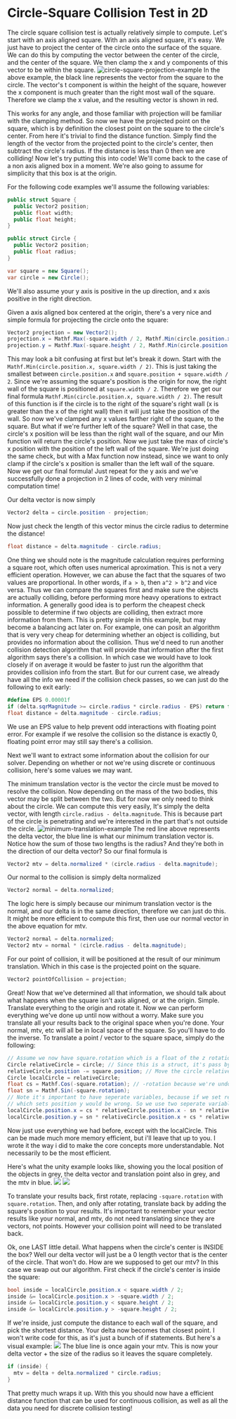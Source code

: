 # Circle-Square Collision Test in 2D

The circle square collision test is actually relatively simple to compute. Let's start with an axis aligned square. With an axis aligned square, it's easy. We just have to project the center of the circle onto the surface of the square. We can do this by computing the vector between the center of the circle, and the center of the square. We then clamp the x and y components of this vector to be within the square.
![circle-square-projection-example](images/collision/circle-square-2d/ProjectionExample.png)
In the above example, the black line represents the vector from the square to the circle. The vector's t component is within the height of the square, however the x component is much greater than the right most wall of the square. Therefore we clamp the x value, and the resulting vector is shown in red.

This works for any angle, and those familiar with projection will be familiar with the clamping method. So now we have the projected point on the square, which is by definition the closest point on the square to the circle's center. From here it's trivial to find the distance function. Simply find the length of the vector from the projected point to the circle's center, then subtract the circle's radius. If the distance is less than 0 then we are colliding! Now let's try putting this into code! We'll come back to the case of a non axis aligned box in a moment. We're also going to assume for simplicity that this box is at the origin.

For the following code examples we'll assume the following variables:
```csharp
public struct Square {
  public Vector2 position;
  public float width;
  public float height;
}

public struct Circle {
  public Vector2 position;
  public float radius;
}

var square = new Square();
var circle = new Circle();
```
We'll also assume your y axis is positive in the up direction, and x axis positive in the right direction.

Given a axis aligned box centered at the origin, there's a very nice and simple formula for projecting the circle onto the square:
```csharp
Vector2 projection = new Vector2();
projection.x = Mathf.Max(-square.width / 2, Mathf.Min(circle.position.x, square.width / 2));
projection.y = Mathf.Max(-square.height / 2, Mathf.Min(circle.position.y, square.height / 2));
```

This may look a bit confusing at first but let's break it down. Start with the `Mathf.Min(circle.position.x, square.width / 2)`. This is just taking the smallest between `circle.position.x` and  `square.position + square.width / 2`. Since we're assuming the square's position is the origin for now, the right wall of the square is positioned at `square.width / 2`. Therefore we get our final formula `Mathf.Min(circle.position.x, square.width / 2)`. The result of this function is if the circle is to the right of the square's right wall (x is greater than the x of the right wall) then it will just take the position of the wall. So now we've clamped any x values farther right of the square, to the square. But what if we're further left of the square? Well in that case, the circle's x position will be less than the right wall of the square, and our Min function will return the circle's position. Now we just take the max of circle's x position with the position of the left wall of the square. We're just doing the same check, but with a Max function now instead, since we want to only clamp if the circle's x position is smaller than the left wall of the square. Now we get our final formula! Just repeat for the y axis and we've successfully done a projection in 2 lines of code, with very minimal computation time!

Our delta vector is now simply
```csharp
Vector2 delta = circle.position - projection;
```

Now just check the length of this vector minus the circle radius to determine the distance!
```csharp
float distance = delta.magnitude - circle.radius;
```

One thing we should note is the magnitude calculation requires performing a square root, which often uses numerical aproximation. This is not a very efficient operation. However, we can abuse the fact that the squares of two values are proportional. In other words, if `a > b`, then `a^2 > b^2` and vice versa. Thus we can compare the squares first and make sure the objects are actually colliding, before performing more heavy operations to extract information. A generally good idea is to perform the cheapest check possible to determine if two objects are colliding, then extract more information from them. This is pretty simple in this example, but may become a balancing act later on. For example, one can posit an algorithm that is very very cheap for determining whether an object is colliding, but provides no information about the collision. Thus we'd need to run another collision detection algorithm that will provide that information after the first algorithm says there's a collision. In which case we would have to look closely if on average it would be faster to just run the algorithm that provides collision info from the start. But for our current case, we already have all the info we need if the collision check passes, so we can just do the following to exit early:
```csharp
#define EPS 0.00001f
if (delta.sqrMagnitude >= circle.radius * circle.radius - EPS) return false;
float distance = delta.magnitude - circle.radius;
```
We use an EPS value to help prevent odd interactions with floating point error. For example if we resolve the collision so the distance is exactly 0, floating point error may still say there's a collision.

Next we'll want to extract some information about the collision for our solver. Depending on whether or not we're using discrete or continuous collision, here's some values we may want.

The minimum translation vector is the vector the circle must be moved to resolve the collision. Now depending on the mass of the two bodies, this vector may be split between the two. But for now we only need to think about the circle. We can compute this very easily, It's simply the delta vector, with length `circle.radius - delta.magnitude`. This is because part of the circle is penetrating and we're interested in the part that's not outside the circle.
![minimum-translation-example](images/collision/circle-square-2d/MinimumTranslationExample.png)
The red line above represents the delta vector, the blue line is what our minimum translation vector is. Notice how the sum of those two lengths is the radius? And they're both in the direction of our delta vector? So our final formula is
```csharp
Vector2 mtv = delta.normalized * (circle.radius - delta.magnitude);
```

Our normal to the collision is simply delta normalized
```csharp
Vector2 normal = delta.normalized;
```
The logic here is simply because our minimum translation vector is the normal, and our delta is in the same direction, therefore we can just do this. It might be more efficient to compute this first, then use our normal vector in the above equation for mtv.
```csharp
Vector2 normal = delta.normalized;
Vector2 mtv = normal * (circle.radius - delta.magnitude);
```
For our point of collision, it will be positioned at the result of our minimum translation. Which in this case is the projected point on the square.
```csharp
Vector2 pointOfCollision = projection;
```

Great! Now that we've determined all that information, we should talk about what happens when the square isn't axis aligned, or at the origin. Simple. Translate everything to the origin and rotate it. Now we can perform everything we've done up until now without a worry. Make sure you translate all your results back to the original space when you're done. Your normal, mtv, etc will all be in local space of the square. So you'll have to do the inverse. To translate a point / vector to the square space, simply do the following:
```csharp
// Assume we now have square.rotation which is a float of the z rotation in radians
Circle relativeCircle = circle; // Since this is a struct, it's pass by value
relativeCircle.position -= square.position; // Move the circle relative to the square
Circle localCircle = relativeCircle;
float cs = Mathf.Cos(-square.rotation); // -rotation because we're undoing the rotation
float sn = Mathf.Sin(-square.rotation);
// Note it's important to have seperate variables, because if we set relative.position.x then the next line
// which sets position y would be wrong. So we use two seperate variables to avoid this
localCircle.position.x = cs * relativeCircle.position.x - sn * relativeCircle.position.y;
localCircle.position.y = sn * relativeCircle.position.x + cs * relativeCircle.position.y;
```
Now just use everything we had before, except with the localCircle. This can be made much more memory efficient, but i'll leave that up to you. I wrote it the way i did to make the core concepts more understandable. Not necessarily to be the most efficient.

Here's what the unity example looks like, showing you the local position of the objects in grey, the delta vector and translation point also in grey, and the mtv in blue.
![](images/collision/circle-square-2d/FinalExample1.png)
![](images/collision/circle-square-2d/FinalExample2.png)

To translate your results back, first rotate, replacing `-square.rotation` with `square.rotation`. Then, and only after rotating, translate back by adding the square's position to your results. It's important to remember your vector results like your normal, and mtv, do not need translating since they are vectors, not points. However your collision point will need to be translated back.

Ok, one LAST little detail. What happens when the circle's center is INSIDE the box? Well our delta vector will just be a 0 length vector that is the center of the circle. That won't do. How are we supposed to get our mtv? In this case we swap out our algorithm. First check if the circle's center is inside the square:
```csharp
bool inside = localCircle.position.x < square.width / 2;
inside &= localCircle.position.x > -square.width / 2;
inside &= localCircle.position.y < square.height / 2;
inside &= localCircle.position.y > -square.height / 2;
```
If we're inside, just compute the distance to each wall of the square, and pick the shortest distance. Your delta now becomes that closest point. I won't write code for this, as it's just a bunch of if statements. But here's a visual example:
![](images/collision/circle-square-2d/InsideExample.png)
The blue line is once again your mtv. This is now your delta vector + the size of the radius so it leaves the square completely.
```csharp
if (inside) {
  mtv = delta + delta.normalized * circle.radius;
}
```

That pretty much wraps it up. With this you should now have a efficient distance function that can be used for continuous collision, as well as all the data you need for discrete collision testing!
